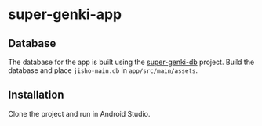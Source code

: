 # super-genki-app

## Database
The database for the app is built using the [super-genki-db](https://github.com/Xsixteen/super-genki-db) project.
Build the database and place `jisho-main.db` in `app/src/main/assets`.

## Installation
Clone the project and run in Android Studio.
